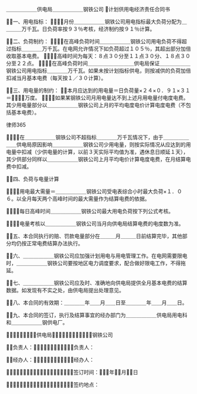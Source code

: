 
 ＿＿＿＿＿＿供电局＿＿＿＿＿＿钢铁公司
计划供用电经济责任合同书


一、用电指标：
＿＿月份＿＿＿＿＿＿钢铁公司用电指标最大负荷分配为＿＿＿＿万千瓦。日负荷率按９３％考核，经济制约按９１％计算。


二、负荷制约：
１．在高峰负荷时间＿＿＿＿＿＿钢铁公司用电负荷不得超过指标＿＿＿＿万千瓦。在电网允许情况下如负荷超过１０５％，其超出部分加倍收取基本电费。
２．高峰时间为每天：８点３０分至１１点３０分、１８点３０分至２２点。
３．在高峰负荷时间＿＿＿＿＿＿＿＿＿供电局保证＿＿＿＿＿＿钢铁公司用电指标＿＿＿＿万千瓦。如果未按计划指标供电，则按减供的负荷加倍扣减当月基本电费（每天按１／３０计算）。


三、用电量的制约：
本月应达到的用电量＝日负荷量×２４×０．９１×３１＝万度。
１．如果某钢铁公司月用电量达不到上述月用电量付电度电费。其少用电量部分以＿＿＿＿＿＿钢铁公司上月的平均电度电价计算电度电费（不包括基本电费）。




 
律师365






２．在＿＿＿＿＿＿钢铁公司不超指标＿＿＿＿万千瓦情况下，由于＿＿＿＿＿＿＿供电局原因影响＿＿＿＿＿＿钢铁公司少用电量，则按实际情况从应达到的用电量中扣减（少供电量的计算，以前３天实际平均值为准，遇休息日顺延１天），其少供部分同样以＿＿＿＿＿＿钢铁公司上月平均电价计算电度电费，在月结算电费中扣减。





四、负荷与电量计算

１．用电最大需量＝＿＿＿＿＿＿钢铁公司受电表综合小时最大负荷×１．０６。以全月每天两个高峰时间的最大需量作为结算电费的依据。

２．每日高峰时间＿＿＿＿＿＿钢铁公司最大用电负荷按下列公式考核。

３．电量考核以＿＿＿＿＿＿钢铁公司当月向供电局结算电费的电度数为准。





五、本合同执行的赔、罚款电量部分在＿＿＿月＿＿＿日前结算完毕，其他部分均仍按正常电费结算办法执行。





六、＿＿＿＿＿＿钢铁公司应加强计划用电与用电管理工作。在电网需要限电时，＿＿＿＿＿＿钢铁公司要按地区电力调度要求，配合做好限电工作，不得拖延。





七、＿＿＿＿＿＿钢铁公司应及时、准确地向供电局提供全月基本电费的结算数据。如发现有不实之处，由供电局提出处理意见。





八、本合同的有效期：＿＿＿＿年＿＿月＿＿日至＿＿＿＿年＿＿月＿＿日。





九、本合同的签订，执行及结算事宜的经办部门为＿＿＿＿＿＿供电局用电科和＿＿＿＿＿＿钢供电厂。

＿＿＿＿＿＿＿供电局＿＿＿＿＿＿钢铁公司

负责人：负责人：

经办人：经办人：

签订时间：年月日

签约地点：

 


 

 
 
 
 
 
  


  
 

  


  


  
 
 
 
 

